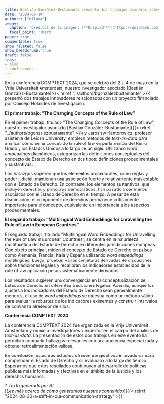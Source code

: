 ```yaml
---
title: Bastián González-Bustamante presenta dos trabajos pioneros sobre el Estado de Derecho en la conferencia COMPTEXT 2024
date: '2024-05-10'
authors: ["ollama"]
image:
  caption: 'Créditos de la imagen: [**Unsplash**](https://unsplash.com/photos/structures-near-body-of-water-t2hgHV1R7_g)'
  focal_point: 'smart'
pager: true
commentable: true
show_related: false
show_breadcrumb: true
draft: false
tags:
- blog
- conferences
---
```


En la conferencia COMPTEXT 2024, que se celebró del 2 al 4 de mayo en la Vrije Universiteit Amsterdam, nuestro investigador asociado [Bastián González-Bustamante]({{< relref "../authors/bgonzalezbustamante" >}}) presentó dos trabajos innovadores relacionados con un proyecto financiado por Consejo Holandés de Investigación. 

<!--more-->

**El primer trabajo: “The Changing Concepts of the Rule of Law”**

En el primer trabajo, titulado "The Changing Concepts of the Rule of Law", nuestro investigador asociado [Bastián González-Bustamante]({{< relref "../authors/bgonzalezbustamante" >}}) y Jarosław Kantorowicz, profesor asistente de Leiden University, emplean métodos de *text-as-data* para analizar cómo se ha concebido la rule of law en parlamentos del Reino Unido y los Estados Unidos a lo largo de un siglo. Utilizando *word embeddings* diacrónicos, categorizan las definiciones conceptuales del concepto de Estado de Derecho en dos tipos: definiciones procedimentales y sustantivas.

Los hallazgos sugieren que los elementos procedurales, como reglas y poder judicial, mantienen una asociación fuerte y relativamente más estable con el Estado de Derecho. En contraste, los elementos sustantivos, que incluyen derechos y principios democráticos, han pasado a ser menos asociados con el Estado de Derecho en el tiempo. A pesar de esta disminución, el componente de derechos permanece críticamente importante para el concepto, equivalente en importancia a los aspectos procedimentales.

**El segundo trabajo: “Multilingual Word Embeddings for Unravelling the Rule of Law in European Countries”**

El segundo trabajo, titulado "Multilingual Word Embeddings for Unravelling the Rule of Law in European Countries", se centra en la naturaleza multifacética del Estado de Derecho en diferentes jurisdicciones europeas. Con objeto principal, miden el concepto de Estado de Derecho en países como Alemania, Francia, Italia y España utilizando *word embeddings* multilingües. Luego, prueban varias conjeturas derivadas de discusiones sobre tradiciones legales y recalibran los indicadores establecidos de la rule of law aplicando pesos sistemáticamente derivados.

Los resultados sugieren una convergencia en la conceptualización del Estado de Derecho en diferentes tradiciones legales. Además, aunque los ajustes a los indicadores del Estado de Derecho sean generalmente menores, el uso de *word embeddings* se muestra como un método válido para evaluar la robustez de los indicadores existentes y construir intervalos de confianza alrededor de ellos.

**Conferencia COMPTEXT 2024**

La conferencia COMPTEXT 2024 fue organizada en la Vrije Universiteit Amsterdam y reunió a investigadores y expertos en el campo del análisis de *text-as-data*. La presentación de estos dos trabajos en este evento ha permitido compartir hallazgos relevantes con una audiencia especializada y obtener retroalimentación valiosa.

En conclusión, estos dos estudios ofrecen perspectivas innovadoras para comprender el Estado de Derecho y su evolución a lo largo del tiempo. Esperamos que estos resultados contribuyan al desarrollo de políticas públicas más informadas y efectivas en el ámbito de la justicia y los derechos humanos.

_* Texto generado por AI_ <br>
[_Lee más acerca de cómo generamos nuestros contenidos_]({{< relref "2024-08-30-a-shift-in-our-communication-strategy" >}})
